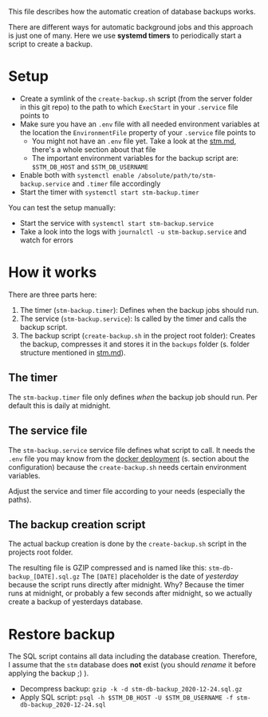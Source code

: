 This file describes how the automatic creation of database backups works.

There are different ways for automatic background jobs and this approach is just one of many.
Here we use **systemd timers** to periodically start a script to create a backup.

# Setup

* Create a symlink of the `create-backup.sh` script (from the server folder in this git repo) to the path to which `ExecStart` in your `.service` file points to
* Make sure you have an `.env` file with all needed environment variables at the location the `EnvironmentFile` property of your `.service` file points to
  * You might not have an `.env` file yet. Take a look at the [stm.md](./stm.md), there's a whole section about that file
  * The important environment variables for the backup script are: `$STM_DB_HOST` and `$STM_DB_USERNAME`
* Enable both with `systemctl enable /absolute/path/to/stm-backup.service` and `.timer` file accordingly
* Start the timer with `systemctl start stm-backup.timer`

You can test the setup manually:

* Start the service with `systemctl start stm-backup.service`
* Take a look into the logs with `journalctl -u stm-backup.service` and watch for errors

# How it works

There are three parts here:

1. The timer (`stm-backup.timer`): Defines when the backup jobs should run.
2. The service (`stm-backup.service`): Is called by the timer and calls the backup script.
3. The backup script (`create-backup.sh` in the project root folder): Creates the backup, compresses it and stores it in the `backups` folder (s. folder structure mentioned in [stm.md](./stm.md)).

## The timer

The `stm-backup.timer` file only defines _when_ the backup job should run.
Per default this is daily at midnight.

## The service file

The `stm-backup.service` service file defines what script to call.
It needs the `.env` file you may know from the [docker deployment](linux.md) (s. section about the configuration) because the `create-backup.sh` needs certain environment variables.

Adjust the service and timer file according to your needs (especially the paths).

## The backup creation script

The actual backup creation is done by the `create-backup.sh` script in the projects root folder.

The resulting file is GZIP compressed and is named like this: `stm-db-backup_[DATE].sql.gz`
The `[DATE]` placeholder is the date of _yesterday_ because the script runs directly after midnight.
Why? Because the timer runs at midnight, or probably a few seconds after midnight, so we actually create a backup of yesterdays database.

# Restore backup

The SQL script contains all data including the database creation.
Therefore, I assume that the `stm` database does **not** exist (you should _rename_ it before applying the backup ;) ).

* Decompress backup: `gzip -k -d stm-db-backup_2020-12-24.sql.gz`
* Apply SQL script: `psql -h $STM_DB_HOST -U $STM_DB_USERNAME -f stm-db-backup_2020-12-24.sql`
